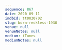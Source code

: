 ```yaml
---
sequence: 867
date: 2020-09-11
imdbId: tt0020702
slug: born-reckless-1930
venue: null
venueNotes: null
medium: iTunes
mediumNotes: null
---
```

